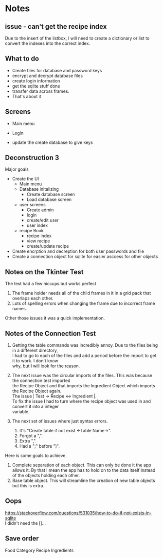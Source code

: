 # Notes

## issue - can't get the recipe index

Due to the insert of the listbox, I will need to create a dictionary or list to convert the indexes into the correct index.

## What to do

* Create files for database and password keys
* encrypt and decrypt database files
* create login information
* get the sqlite stuff done
* transfer data across frames.
* That's about it

## Screens

* Main menu
* Login

* update the create database to give keys

## Deconstruction 3

Major goals

* Create the UI
  * Main menu
  * Database initalizing
    * Create database screen
    * Load database screen
  * user screens
    * Create admin
    * login
    * create/edit user
    * user index
  * recipe Book
    * recipe index
    * view recipe
    * create/update recipe
* Create encrption and decreption for both user passwords and file
* Create a connection object for sqlite for easier asccess for other objects

## Notes on the Tkinter Test

The test had a few hiccups but works perfect

1. The frame holder needs all of the child frames in it in a grid pack that overlaps each other.
2. Lots of spelling errors when changing the frame due to incorrect frame names.

Other those issues it was a quick implementation.

## Notes of the Connection Test

1. Getting the table commands was incredibly annoy. Due to the files being in a different directory,  
I had to go to each of the files and add a period before the import to get it to work. I don't know  
why, but I will look for the reason.

2. The next issue was the circular imports of the files. This was because the connection test imported  
the Recipe Object and that imports the Ingredient Object which imports the Recipe Object again.  
The issue | Test -> Recipe <-> Ingredient |.  
To fix the issue I had to turn where the recipe object was used in and convert it into a integer  
variable.

3. The next set of issues where just syntax errors.
   1. It's "Create table if not exist <-Table Name->".
   2. Forgot a ",".
   3. Extra ",".
   4. Had a ";" before ")".

Here is some goals to achieve.

1. Complete separation of each object. This can only be done it the app allows it. By that I mean the app has to hold on to the data itself instead of the objects holding each other.
2. Base table object. This will streamline the creation of new table objects but this is extra.

## Oops

<https://stackoverflow.com/questions/531035/how-to-do-if-not-exists-in-sqlite>  
I didn't need the []...

## Save order

Food Category
Recipe
Ingredients